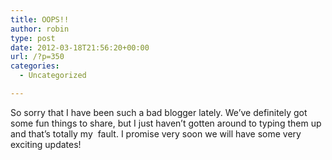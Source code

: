 ```yaml
---
title: OOPS!!
author: robin
type: post
date: 2012-03-18T21:56:20+00:00
url: /?p=350
categories:
  - Uncategorized

---
```

So sorry that I have been such a bad blogger lately. We&#8217;ve definitely got some fun things to share, but I just haven&#8217;t gotten around to typing them up and that&#8217;s totally my  fault. I promise very soon we will have some very exciting updates!